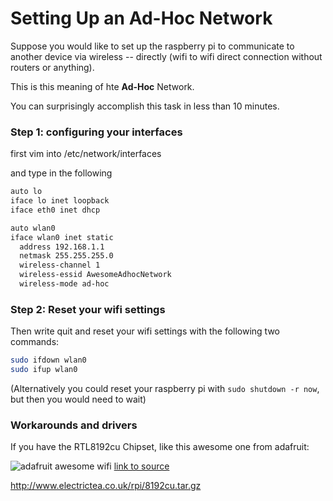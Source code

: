 Setting Up an Ad-Hoc Network
============================

Suppose you would like to set up the raspberry pi to communicate to another device via wireless -- directly (wifi to wifi direct connection without routers or anything).

This is this meaning of hte __Ad-Hoc__ Network.

You can surprisingly accomplish this task in less than 10 minutes. 

### Step 1: configuring your interfaces


first vim into /etc/network/interfaces 

and type in the following 


``` bash
auto lo
iface lo inet loopback
iface eth0 inet dhcp

auto wlan0
iface wlan0 inet static
  address 192.168.1.1
  netmask 255.255.255.0
  wireless-channel 1
  wireless-essid AwesomeAdhocNetwork
  wireless-mode ad-hoc
```

### Step 2: Reset your wifi settings

Then write quit and reset your wifi settings with the following two commands:

``` bash
sudo ifdown wlan0
sudo ifup wlan0
```

(Alternatively you could reset your raspberry pi with `sudo shutdown -r now`, but then you would need to wait)


### Workarounds and drivers

If you have the RTL8192cu Chipset, like this awesome one from adafruit:

![adafruit awesome wifi](http://www.adafruit.com/images/large/1030_LRG.jpg)
[link to source](http://www.adafruit.com/products/1030#Technical_Details)

http://www.electrictea.co.uk/rpi/8192cu.tar.gz
